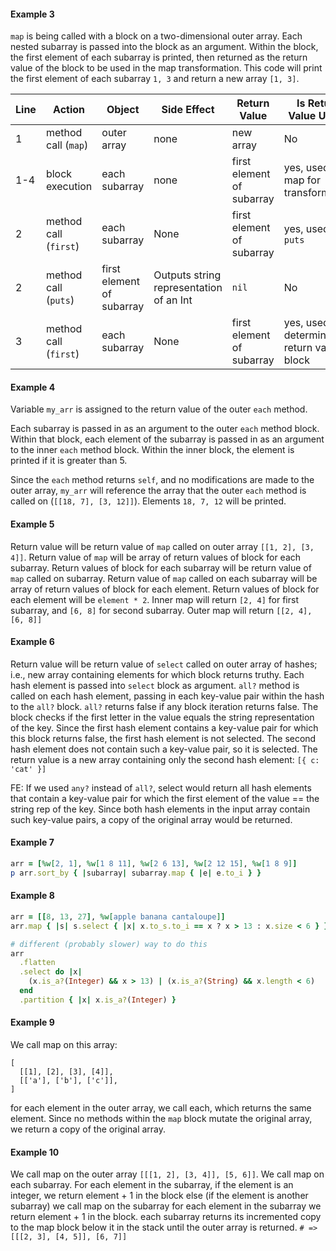 #### Example 3

`map` is being called with a block on a two-dimensional outer array. Each nested subarray is passed into the block as an argument. Within the block, the first element of each subarray is printed, then returned as the return value of the block to be used in the map transformation. This code will print the first element of each subarray `1, 3` and return a new array `[1, 3]`.

| Line | Action                | Object                    | Side Effect                             | Return Value              | Is Return Value Used?                        |
| ---- | --------------------- | ------------------------- | --------------------------------------- | ------------------------- | -------------------------------------------- |
| 1    | method call (`map`)   | outer array               | none                                    | new array                 | No                                           |
| 1-4  | block execution       | each subarray             | none                                    | first element of subarray | yes, used by map for transformation          |
| 2    | method call (`first`) | each subarray             | None                                    | first element of subarray | yes, used by `puts`                          |
| 2    | method call (`puts`)  | first element of subarray | Outputs string representation of an Int | `nil`                     | No                                           |
| 3    | method call (`first`) | each subarray             | None                                    | first element of subarray | yes, used to determine return value of block |


#### Example 4
Variable `my_arr` is assigned to the return value of the outer `each` method. 

Each subarray is passed in as an argument to the outer `each` method block. Within that block, each element of the subarray is passed in as an argument to the inner `each` method block. Within the inner block, the element is printed if it is greater than 5. 

Since the `each` method returns `self`, and no modifications are made to the outer array, `my_arr` will reference the array that the outer `each` method is called on (`[[18, 7], [3, 12]]`). Elements `18, 7, 12` will be printed.

#### Example 5
Return value will be return value of `map` called on outer array `[[1, 2], [3, 4]]`. Return value of `map` will be array of return values of block for each subarray. Return values of block for each subarray will be return value of `map` called on subarray. Return value of `map` called on each subarray will be array of return values of block for each element. Return values of block for each element will be `element * 2`. 
Inner map will return `[2, 4]` for first subarray, and `[6, 8]` for second subarray. 
Outer map will return `[[2, 4], [6, 8]]`

#### Example 6
Return value will be return value of `select` called on outer array of hashes; i.e., new array containing elements for which block returns truthy.
Each hash element is passed into `select` block as argument.
`all?` method is called on each hash element, passing in each key-value pair within the hash to the `all?` block. 
`all?` returns false if any block iteration returns false. 
The block checks if the first letter in the value equals the string representation of the key. 
Since the first hash element contains a key-value pair for which this block returns false, the first hash element is not selected.
The second hash element does not contain such a key-value pair, so it is selected.
The return value is a new array containing only the second hash element: `[{ c: 'cat' }]`

FE: 
If we used `any?` instead of `all?`, select would return all hash elements that contain a key-value pair for which the first element of the value == the string rep of the key. Since both hash elements in the input array contain such key-value pairs, a copy of the original array would be returned.

#### Example 7

```rb
arr = [%w[2, 1], %w[1 8 11], %w[2 6 13], %w[2 12 15], %w[1 8 9]]
p arr.sort_by { |subarray| subarray.map { |e| e.to_i } }
```

#### Example 8
```rb
arr = [[8, 13, 27], %w[apple banana cantaloupe]]
arr.map { |s| s.select { |x| x.to_s.to_i == x ? x > 13 : x.size < 6 } }

# different (probably slower) way to do this
arr
  .flatten
  .select do |x|
    (x.is_a?(Integer) && x > 13) | (x.is_a?(String) && x.length < 6)
  end
  .partition { |x| x.is_a?(Integer) }
```

#### Example 9
We call map on this array:
```
[
  [[1], [2], [3], [4]], 
  [['a'], ['b'], ['c']],
]
```
for each element in the outer array, we call each, which returns the same element.
Since no methods within the `map` block mutate the original array, we return a copy of the original array.

#### Example 10
We call map on the outer array `[[[1, 2], [3, 4]], [5, 6]]`.
We call map on each subarray.
For each element in the subarray,
if the element is an integer, 
we return element + 1 in the block
else (if the element is another subarray)
we call map on the subarray
for each element in the subarray
we return element + 1 in the block.
each subarray returns its incremented copy to the map block below it in the stack until the outer array is returned.
`# => [[[2, 3], [4, 5]], [6, 7]]`


